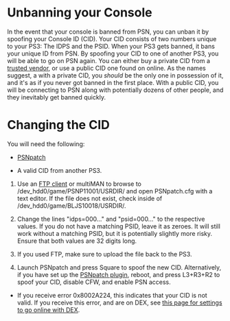 # Unbanning your Console

In the event that your console is banned from PSN, you can unban it by spoofing your Console ID (CID). Your CID consists of two numbers unique to your PS3: The IDPS and the PSID. When your PS3 gets banned, it bans your unique ID from PSN. By spoofing your CID to one of another PS3, you will be able to go on PSN again. You can either buy a private CID from a [trusted vendor](https://www.reddit.com/r/ps3homebrew/comments/2pywcr/ps3_private_consoleid_psid_for_sale_unban_your_ps3/), or use a public CID one found on online. As the names suggest, a with a private CID, you *should* be the only one in possession of it, and it's as if you never got banned in the first place. With a public CID, you will be connecting to PSN along with potentially dozens of other people, and they inevitably get banned quickly.
# Changing the CID

You will need the following:

- [PSNpatch](http://store.brewology.com/ahomebrew.php?brewid=244)

- A valid CID from another PS3.


1. Use an [FTP client](../big-stinky-brew/pc-tools/ftp-client.md) or multiMAN to browse to /dev_hdd0/game/PSNP11001/USRDIR/ and open PSNpatch.cfg with a text editor. If the file does not exist, check inside of /dev_hdd0/game/BLJS10018/USRDIR/.

2. Change the lines "idps=000..." and "psid=000..." to the respective values. If you do not have a matching PSID, leave it as zeroes. It will still work without a matching PSID, but it is potentially slightly more risky. Ensure that both values are 32 digits long.

3. If you used FTP, make sure to upload the file back to the PS3.

4. Launch PSNpatch and press Square to spoof the new CID. Alternatively, if you have set up the [PSNpatch plugin](../big-stinky-brew/utilities/psnpatch/plugin.md), reboot, and press L3+R3+R2 to spoof your CID, disable CFW, and enable PSN access. 

* If you receive error 0x8002A224, this indicates that your CID is not valid. If you receive this error, and are on DEX, see [this page for settings to go online with DEX](../welcome-to-wiki/psn.md).